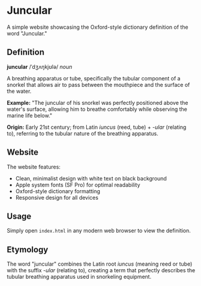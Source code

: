 # Juncular

A simple website showcasing the Oxford-style dictionary definition of the word "Juncular."

## Definition

**juncular** /ˈdʒʌŋkjʊlə/ *noun*

A breathing apparatus or tube, specifically the tubular component of a snorkel that allows air to pass between the mouthpiece and the surface of the water.

**Example:** "The juncular of his snorkel was perfectly positioned above the water's surface, allowing him to breathe comfortably while observing the marine life below."

**Origin:** Early 21st century; from Latin *iuncus* (reed, tube) + *-ular* (relating to), referring to the tubular nature of the breathing apparatus.

## Website

The website features:
- Clean, minimalist design with white text on black background
- Apple system fonts (SF Pro) for optimal readability
- Oxford-style dictionary formatting
- Responsive design for all devices

## Usage

Simply open `index.html` in any modern web browser to view the definition.

## Etymology

The word "juncular" combines the Latin root *iuncus* (meaning reed or tube) with the suffix *-ular* (relating to), creating a term that perfectly describes the tubular breathing apparatus used in snorkeling equipment.
